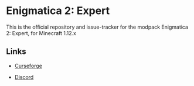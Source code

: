 <h1>Enigmatica 2: Expert</h1>

This is the official repository and issue-tracker for the modpack Enigmatica 2: Expert, for Minecraft 1.12.x


<h2>Links</h2>

* [Curseforge](https://minecraft.curseforge.com/projects/enigmatica2)

* [Discord](https://discord.gg/HnWNd7X)
